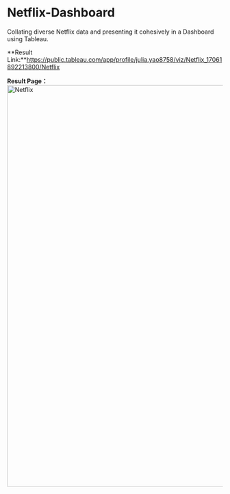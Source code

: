 # Netflix-Dashboard
Collating diverse Netflix data and presenting it cohesively in a Dashboard using Tableau.
 
**Result Link:**https://public.tableau.com/app/profile/julia.yao8758/viz/Netflix_17061892213800/Netflix

**Result Page：**
<img width="935" alt="Netflix" src="https://github.com/julia123123/Netflix-Dashboard/assets/144055202/c3939c34-f20a-403d-8fdb-83b5fa8808c6">
